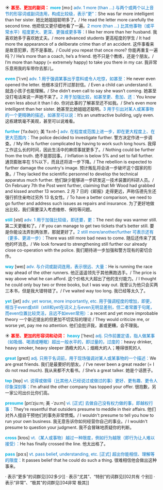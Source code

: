 ☀ <font color="red">**甚至、更加的副词：**</font>
<font color="sky blue">**more**</font> [mɔ:] 
<font color="#0070c0">adv. 1 more (than ...) 与两个或两个以上音节的形容词或副词连用，构成比较级，表示“更”：</font>She was far more intelligent than her sister. 她比她姐姐聪明多了。/ He read the letter more carefully the second time. 他把信又更仔细地看了一遍。<font color="#0070c0">2 more (than ...) 比其他事物（或平常水平）程度更大、更深、更强或更多等：</font>I like her more than her husband. 我喜欢她多于喜欢她丈夫。/ more advanced students 更高程度的学生 / It had more the appearance of a deliberate crime than of an accident. 这件事看来是故意犯罪，而不是事故。/ Could you repeat that once more? 你能再重复一遍吗？/ He’s more than a coach, he’s a friend. 他不只是个教练，还是个朋友。/ I’m more than happy (= extremely happy) to take you there in my car. 我非常乐意用我的车带你去那儿。

<font color="sky blue">**even**</font> ['i:vn] 
<font color="#0070c0">adv. 1 用于强调某事出乎意料或令人吃惊，如甚至：</font>He never even opened the letter. 他根本没打开过那封信。/ Even a child can understand it. 就连小孩子也能理解。/ She didn’t even call to say she wasn’t coming. 她甚至没打电话来说一声她不来了。<font color="#0070c0">2 用于加强比较，如甚至更、愈加、还：</font>You know even less about it than I do. 你对此事的了解甚至还不如我。/ She’s even more intelligent than her sister. 她甚至比她姐姐还聪明。<font color="#0070c0">3 用于引出对某人或某事物的一个更精确的描述，如甚至可以说：</font>It’s an unattractive building, ugly even. 这栋建筑毫不美观，甚至可以说难看。
           
<font color="sky blue">**further**</font> [ˈfɜ:ðə(r); 美 ˈfɜ:rð-]
<font color="#0070c0">adv. 在程度或范围上进一步，即在更大程度上、在更大范围内：</font>The police decided to investigate further. 警方决定作进一步调查。/ My life is further complicated by having to work such long hours. 我得工作这么长的时间，因此生活中的麻烦事就更多了。/ Nothing could be further from the truth. 绝不是那回事。/ Inflation is below 5% and set to fall further. 通货膨胀率在 5%以下，而且还将进一步下降。/ The rebellion is expected to further damage the country's image. 预计叛乱将会进一步破坏这个国家的形象。/ They lacked the scientific personnel to develop the technical apparatus much further. 他们缺少能够进一步研发这一技术装置的科研人员。/ On February 7th the Post went further, claiming that Mr Wood had grabbed and kissed another 13 women. 2 月 7 日的《邮报》走得更远，声称伍德先生还强行抓住亲吻过另外 13 名女性。/ To have a better comparison, we need to go further and address such issues as repairs and insurance. 为了更好地做出比较，我们需要深入考虑维修、保险等问题。

<font color="sky blue">**still**</font> [stɪl] 
<font color="#0070c0">adv. 1 用于加强比较级，即还要，更：</font>The next day was warmer still. 第二天更暖和了。/ If you can manage to get two tickets that’s better still. 要是你能设法弄到两张票，那就更好了。<font color="#0070c0">2 still more/another/further 可表示还有（更多、更进一步）：</font>There was still more bad news to come. 随后还传来了其他的坏消息。/ We look forward to strengthening still further our already close co-operation with the police. 我们期待进一步加强和警方现有的密切合作。

<font color="sky blue">**way**</font> [weɪ] 
<font color="#0070c0">adv. 与介词或副词连用，表示很远、大量：</font>He is running the race way ahead of the other runners. 他正遥遥领先于其他赛跑选手。/ The price is way above what he can afford. 这个价格大大超出了他的支付能力。/ I thought he could only buy two or three books, but I was way out. 我曾认为他只会买两三本书，但是我大错特错了。/ I’ve waited way too long. 我已经等太久了。

<font color="sky blue">**yet**</font> [jet] 
<font color="#0070c0">adv. yet worse, more importantly, etc. 用于强调程度的增加，即更，相当于even或still（still和yet在词义上与even无明显差别，但二者常置于句尾，而even位置比较灵活，且远不如even常用）：</font>a recent and yet more improbable theory 一个新近提出的但更加不切实际的理论 / They would criticize me, or worse yet, pay me no attention. 他们会批评我，甚或更糟，会不理我。

☀ <font color="red">**甚至、更加的形容词和动词：**</font>
<font color="sky blue">**heavy**</font> ['hevɪ] 
<font color="#0070c0">adj. 只作前置定语，指人做某事（如吸烟、喝酒或睡眠）超出一般水平的，即过量的，过度的：</font>heavy drinker, heavy smoker, heavy sleeper 酒瘾大的人；烟瘾大的人；睡得很死的人

<font color="sky blue">**great**</font> [ɡreɪt] 
<font color="#0070c0">adj. 只用于名词前，用于现场强调对某人或某事物的一个描述：</font>We are great friends. 我们是最要好的朋友。/ I’ve never been a great reader (= I do not read much). 我从来都不大看书。/ She’s a great talker. 她是个话匣子。

<font color="sky blue">**top**</font> [tɒp] 
<font color="#0070c0">vt. 说得或做得（比其他人已经说过或做过的事）更好、更有趣、更令人印象深刻等：</font>I’m afraid the other company has topped your offer. 很抱歉，另一家公司出价比你们高。

<font color="sky blue">**presume**</font> [prɪˈzju:m; 美 -ˈzu:m]
<font color="#0070c0">vi. [正式] 去做自己没有权力做的事，即越权行事：</font>They're resentful that outsiders presume to meddle in their affairs. 他们对外人擅自干预他们的事务非常愤慨。/ I wouldn't presume to tell you how to run your own business. 我无意告诉你如何经营你自己的事业。/ I wouldn't presume to question your judgment. 我不会冒昧地质疑你的判断。

<font color="sky blue">**cross**</font> [krɒs] 
<font color="#0070c0">vt.（某人或事物）越过一种限度，例如行为越限（即行为让人难以接受）：</font>He has finally crossed the line. 他太出格了。

<font color="sky blue">**pass**</font> [pɑːs] 
<font color="#0070c0">vt. pass belief, understanding, etc. [正式] 超出你能相信、理解等的限度：</font>It passes belief that he could do such a thing. 很难相信他会做出这种事来。

· 表示“更多”的词群见[[02多少]]
· 表示“尤其”、“特别”的词群见[[02共有 个别]]
· 表示“非常”、“极其”的词群见[[04非常 极其]]
